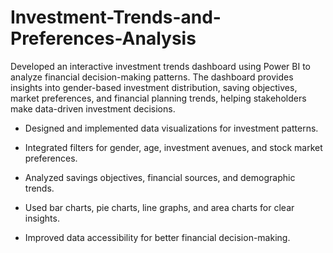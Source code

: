 # Investment-Trends-and-Preferences-Analysis
Developed an interactive investment trends dashboard using Power BI to analyze financial decision-making patterns. The dashboard provides insights into gender-based investment distribution, saving objectives, market preferences, and financial planning trends, helping stakeholders make data-driven investment decisions.  

- Designed and implemented data visualizations for investment patterns.
  
- Integrated filters for gender, age, investment avenues, and stock market preferences.  

- Analyzed savings objectives, financial sources, and demographic trends.  

- Used bar charts, pie charts, line graphs, and area charts for clear insights.  

- Improved data accessibility for better financial decision-making.
